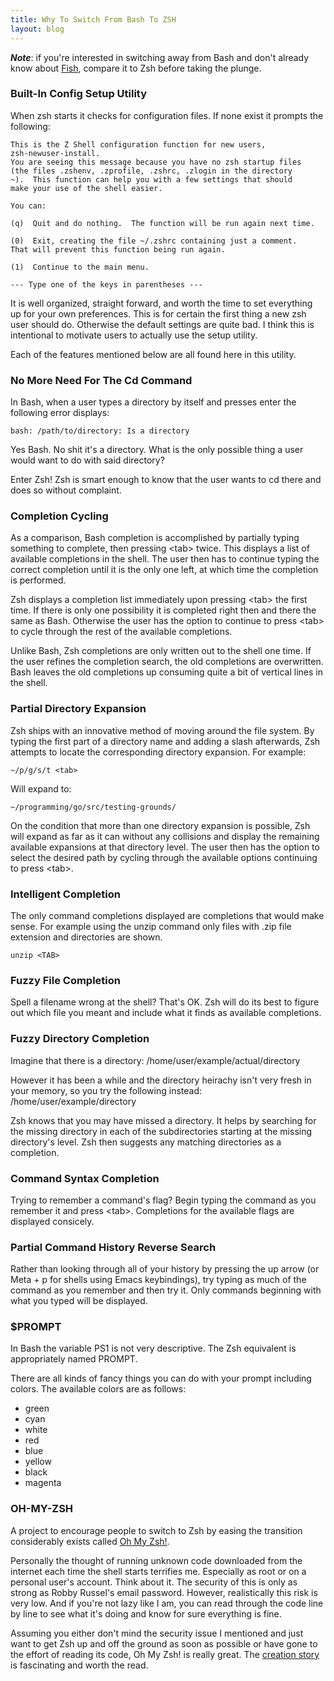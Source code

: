 ```yaml
---
title: Why To Switch From Bash To ZSH
layout: blog
---
```

_**Note**_: if you're interested in switching away from Bash and don't already know about [Fish](https://fishshell.com/), compare it to Zsh before taking the plunge.

### Built-In Config Setup Utility

When zsh starts it checks for configuration files. If none exist it prompts the following:

    This is the Z Shell configuration function for new users,
    zsh-newuser-install.
    You are seeing this message because you have no zsh startup files
    (the files .zshenv, .zprofile, .zshrc, .zlogin in the directory
    ~).  This function can help you with a few settings that should
    make your use of the shell easier.
    
    You can:
    
    (q)  Quit and do nothing.  The function will be run again next time.
    
    (0)  Exit, creating the file ~/.zshrc containing just a comment.
    That will prevent this function being run again.
    
    (1)  Continue to the main menu.
    
    --- Type one of the keys in parentheses ---

It is well organized, straight forward, and worth the time to set everything up for your own preferences. This is for certain the first thing a new zsh user should do. Otherwise the default settings are quite bad. I think this is intentional to motivate users to actually use the setup utility.

Each of the features mentioned below are all found here in this utility.


### No More Need For The Cd Command

In Bash, when a user types a directory by itself and presses enter the following error displays:

    bash: /path/to/directory: Is a directory

Yes Bash. No shit it's a directory. What is the only possible thing a user would want to do with said directory?

Enter Zsh! Zsh is smart enough to know that the user wants to cd there and does so without complaint.


### Completion Cycling

As a comparison, Bash completion is accomplished by partially typing something to complete, then pressing \<tab> twice. This displays a list of available completions in the shell. The user then has to continue typing the correct completion until it is the only one left, at which time the completion is performed.

Zsh displays a completion list immediately upon pressing \<tab> the first time. If there is only one possibility it is completed right then and there the same as Bash. Otherwise the user has the option to continue to press \<tab> to cycle through the rest of the available completions.

Unlike Bash, Zsh completions are only written out to the shell one time. If the user refines the completion search, the old completions are overwritten. Bash leaves the old completions up consuming quite a bit of vertical lines in the shell.


### Partial Directory Expansion

Zsh ships with an innovative method of moving around the file system. By typing the first part of a directory name and adding a slash afterwards, Zsh attempts to locate the corresponding directory expansion. For example:

    ~/p/g/s/t <tab>

Will expand to:

    ~/programming/go/src/testing-grounds/

On the condition that more than one directory expansion is possible, Zsh will expand as far as it can without any collisions and display the remaining available expansions at that directory level. The user then has the option to select the desired path by cycling through the available options continuing to press \<tab>.


### Intelligent Completion

The only command completions displayed are completions that would make sense. For example using the unzip command only files with .zip file extension and directories are shown.

    unzip <TAB>


### Fuzzy File Completion

Spell a filename wrong at the shell? That's OK. Zsh will do its best to figure out which file you meant and include what it finds as available completions.


### Fuzzy Directory Completion

Imagine that there is a directory:
/home/user/example/actual/directory

However it has been a while and the directory heirachy isn't very fresh in your memory, so you try the following instead:
/home/user/example/directory

Zsh knows that you may have missed a directory. It helps by searching for the missing directory in each of the subdirectories starting at the missing directory's level. Zsh then suggests any matching directories as a completion.


### Command Syntax Completion

Trying to remember a command's flag? Begin typing the command as you remember it and press \<tab>. Completions for the available flags are displayed consicely.


### Partial Command History Reverse Search

Rather than looking through all of your history by pressing the up arrow (or Meta + p for shells using Emacs keybindings), try typing as much of the command as you remember and then try it. Only commands beginning with what you typed will be displayed.


### $PROMPT

In Bash the variable PS1 is not very descriptive. The Zsh equivalent is appropriately named PROMPT.

There are all kinds of fancy things you can do with your prompt including colors. The available colors are as follows:

* green
* cyan
* white
* red
* blue
* yellow
* black
* magenta


### OH-MY-ZSH

A project to encourage people to switch to Zsh by easing the transition considerably exists called [Oh My Zsh!](https://github.com/robbyrussell/oh-my-zsh).

Personally the thought of running unknown code downloaded from the internet each time the shell starts terrifies me. Especially as root or on a personal user's account. Think about it. The security of this is only as strong as Robby Russel's email password. However, realistically this risk is very low. And if you're not lazy like I am, you can read through the code line by line to see what it's doing and know for sure everything is fine.

Assuming you either don't mind the security issue I mentioned and just want to get Zsh up and off the ground as soon as possible or have gone to the effort of reading its code, Oh My Zsh! is really great. The [creation story](https://medium.com/@robbyrussell/d-oh-my-zsh-af99ca54212c) is fascinating and worth the read.